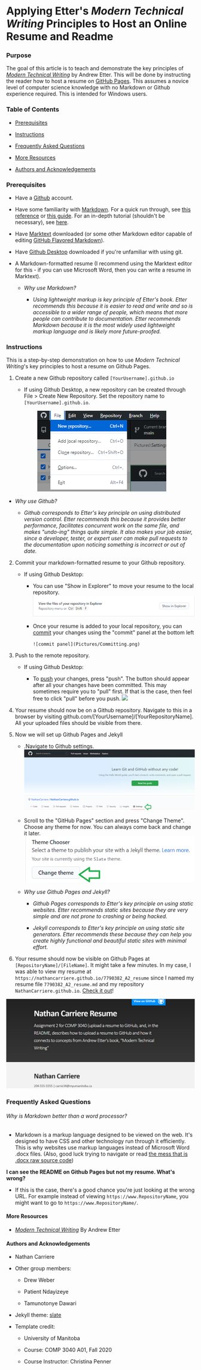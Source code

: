 # Applying Etter's *Modern Technical Writing* Principles to Host an Online Resume and Readme

### Purpose

The goal of this article is to teach and demonstrate the key principles of [*Modern Technical Writing*](https://www.amazon.ca/Modern-Technical-Writing-Introduction-Documentation-ebook/dp/B01A2QL9SS) by Andrew Etter. This will be done by instructing the reader how to host a resume on [GitHub Pages](https://docs.github.com/en/free-pro-team@latest/github/working-with-github-pages/about-github-pages). This assumes a novice level of computer science knowledge with no Markdown or Github experience required. This is intended for Windows users.

### Table of Contents

- [Prerequisites](#prerequisites)

- [Instructions](#instructions)

- [Frequently Asked Questions](#frequently-asked-questions)

- [More Resources](#more-resources)

- [Authors and Acknowledgements](#authors-and-acknowledgements)

### Prerequisites

- Have a [Github](https://github.com/) account.

- Have some familiarity with [Markdown](https://en.wikipedia.org/wiki/Markdown). For a quick run through, see [this reference](https://wordpress.com/support/markdown-quick-reference/) or [this guide](https://guides.github.com/features/mastering-markdown/). For an in-depth tutorial (shouldn't be necessary), see [here](https://www.markdowntutorial.com/).

- Have [Marktext](https://github.com/marktext/marktext/blob/develop/README.md) downloaded (or some other Markdown editor capable of editing [GitHub Flavored Markdown](https://github.github.com/gfm/)).

- Have [Github Desktop](https://desktop.github.com/) downloaded if you're unfamiliar with using git.

- A Markdown-formatted resume (I recommend using the Marktext editor for this - if you can use Microsoft Word, then you can write a resume in Marktext). 
  
  - *Why use Markdown?*
    
    - *Using lightweight markup is key principle of Etter's book. Etter recommends this because it is easier to read and write and so is accessible to a wider range of people, which means that more people can contribute to documentation. Etter recommends Markdown because it is the most widely used lightweight markup language and is likely more future-proofed.*

### Instructions

This is a step-by-step demonstration on how to use *Modern Technical Writing*'s key principles to host a resume on Github Pages.

1. Create a new Github repository called `[YourUsername].github.io`
   
   - If using Github Desktop, a new repository can be created through File > Create New Repository. Set the repository name to `[YourUsername].github.io`.
     
              ![](Pictures/New%20Repository.png) 
- *Why use Github?*
  
  - *Github corresponds to Etter's key principle on using distributed version control. Etter recommends this because it provides better performance, facilitates concurrent work on the same file, and makes "undo-ing" things quite simple. It also makes your job easier, since a developer, tester, or expert user can make pull requests to the documentation upon noticing something is incorrect or out of date.*
2. Commit your markdown-formatted resume to your Github repository. 
   
   - If using Github Desktop: 
     
     - You can use "Show in Explorer" to move your resume to the local repository.![](Pictures/Github%20file%20explorer.png)
     
     - Once your resume is added to your local repository, you can [commit](https://github.com/git-guides/git-commit) your changes using the "commit" panel at the bottom left
       
           ![commit panel](Pictures/Committing.png)

3. Push to the remote repository. 
   
   - If using Github Desktop:
     
     - To [push](https://www.atlassian.com/git/tutorials/syncing/git-push#:~:text=The%20git%20push%20command%20is,exports%20commits%20to%20remote%20branches.) your changes, press "push". The button should appear after all your changes have been committed. This may sometimes require you to "pull" first. If that is the case, then feel free to click "pull" before you push. ![](C:\Users\Nathan\Documents\GitHub\COMP-3040-A2\Pictures\Pushing.png)

4. Your resume should now be on a Github repository. Navigate to this in a browser by visiting github.com/[YourUsername]/[YourRepositoryName]. All your uploaded files should  be visible from there.  

5. Now we will set up Github Pages and Jekyll
   
   - .Navigate to Github settings.![](Pictures/Settings%20on%20Github.png)
   
   - Scroll to the "GitHub Pages" section and press "Change Theme". Choose any theme for now. You can always come back and change it later. ![](Pictures/change%20theme.png)
   
   - *Why use Github Pages and Jekyll?*
     
     - *Github Pages corresponds to Etter's key principle on using static websites. Etter recommends static sites because they are very simple and are not prone to crashing or being hacked.*
     
     - *Jekyll corresponds to Etter's key principle on using static site generators. Etter recommends these because they can help you create highly functional and beautiful static sites with minimal effort.*



6. Your resume should now be visible on Github Pages at `[RepositoryName]/[FileName]`. It might take a few minutes. In my case, I was able to view my resume at `https://nathancarriere.github.io/7790382_A2_resume` since I named my resume file `7790382_A2_resume.md` and my repository `NathanCarriere.github.io`. [Check it out](https://nathancarriere.github.io/7790382_A2_resume)!



![gif of resume](Pictures/resume_gif.gif)

### Frequently Asked Questions

###### Why is Markdown better than a word processor?

- Markdown is a markup language designed to be viewed on the web. It's designed to have CSS and other technology run through it efficiently. This is why websites use markup languages instead of Microsoft Word .docx files. (Also, good luck trying to navigate or read [the mess that is .docx raw source code](https://www.toptal.com/xml/an-informal-introduction-to-docx))

**I can see the README on Github Pages but not my resume. What's wrong?**

- If this is the case, there's a good chance you're just looking at the wrong URL. For example instead of viewing `https://www.RepositoryName`, you might want to go to `https://www.RepositoryName/`.

#### More Resources

- [*Modern Technical Writing*](https://www.amazon.ca/Modern-Technical-Writing-Introduction-Documentation-ebook/dp/B01A2QL9SS) By Andrew Etter

#### Authors and Acknowledgements

- Nathan Carriere

- Other group members:
  
  - Drew Weber
  
  - Patient Ndayizeye
  
  - Tamunotonye Dawari

- Jekyll theme: [slate](https://github.com/slatedocs/slate)

- Template credit: 
  
  - University of Manitoba
  
  - Course: COMP 3040 A01, Fall 2020
  
  - Course Instructor: Christina Penner

